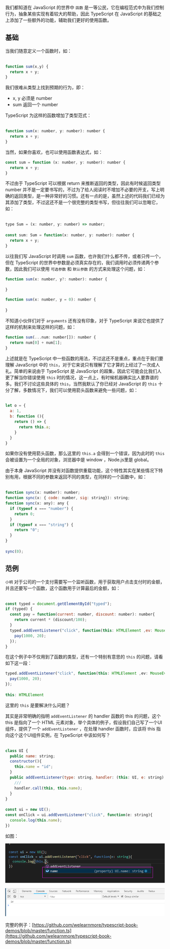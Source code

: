 我们都知道在 JavaScript 的世界中 `函数` 是一等公民，它在编程范式中为我们控制行为，抽象某些实现有着较大的帮助，因此 TypeScript 在 JavaScript 的基础之上添加了一些额外的功能，辅助我们更好的使用函数。

## 基础

当我们随意定义一个函数时，如：

```javascript

function sum(x,y) {
  return x + y;
}
```

我们很难从类型上找到预期的行为，即：

- x, y 必须是 number
- sum 返回一个 number

TypeScript 为这样的函数增加了类型范式：

```javascript

function sum(x: number, y: number): number {
  return x + y;
}
```

当然，如果你喜欢，也可以使用函数表达式，如：

```javascript
const sum = function (x: number, y: number): number {
  return x + y;
}
```

不过由于 TypeScript 可以根据 return 来推断返回的类型，因此有时候返回类型 number 并不是一定要书写的，不过为了给人阅读时不增加不必要的开支，写上明确的返回类型，是一种非常好的习惯。还有一点的是，虽然上述的代码我们已经为其添加了类型，不过这还不是一个很完整的类型书写，但往往我们可以忽略它，如：

```javascript

type Sum = (x: number, y: number) => number;

const sum: Sum = function(x: number, y: number): number {
  return x + y;
}
```

以往我们写 JavaScript 时调用  `sum` 函数，也许我们什么都不传，或者只传一个，但在 TypeScript 的世界中参数是必须真实存在的，我们调用时必须传递两个参数，因此我们可以使用 `可选参数` 和 `默认参数` 的方式来处理这个问题，如：

```javascript
function sum(x: number, y?: number): number {

}

```

```javascript
function sum(x: number, y = 0): number {

}
```

不知道小伙伴们对于 `arguments` 还有没有印象，对于 TypeScript 来说它也提供了这样的机制来处理这样的问题，如：

```javascript
function sum(...num: number[]): number {
  return num[0] + num[1];
}
```

上述就是在 TypeScript 中一些函数的用法，不过这还不是重点，重点在于我们要理解 JavaScript 中的 `this`，对于它来说只有理解了它才算的上经过了一次成人礼。简单的来说由于 TypeScript 是 JavaScript 的超集，因此它可能会比我们人更了解当你错误使用 `this` 时的情况，这一点上，有时候机器确实比人要靠谱的多。我们不讨论这些具体的 `this`，当然我默认了你已经对 JavaScript 的 `this` 十分了解，多数情况下，我们可以使用箭头函数来避免一些问题，如：

```javascript

let o = {
  a: 1,
  b: function (){
    return () => {
      return this.a;
    }
  }
}

```

如果你没有使用箭头函数，那么这里的 `this.a` 会得到一个错误，因为此时的 `this` 会被设置为一个全局的对象，浏览器中是 window ，Node.js里是 global。

由于本身 JavaScript 并没有对函数提供重载功能，这个特性其实在某些情况下特别有用，根据不同的参数来返回不同的类型，在同样的一个函数中，如：

```javascript

function sync(x: number): number;
function sync(x: { code: number, sig: string}): string;
function sync(x: any): any {
  if (typeof x === "number") {
    return 0;
  }
  if (typeof x === "string") {
    return "0";
  }
}

sync(0);
```

## 范例

`小明` 对于公司的一个支付需要写一个监听函数，用于获取用户点击支付时的金额，并且还要写一个函数，这个函数用于计算最后的金额，如：

```javascript

const typed = document.getElementById("typed");
if (typed) {
  const pay = function(current: number, discount: number): number{
    return current * (discount/100);
  }
  typed.addEventListener("click", function(this: HTMLElement ,ev: MouseEvent){
    pay(1000, 20);
  });
}
```

在这个例子中不仅用到了函数的类型，还有一个特别有意思的 `this` 的问题，请看如下这一段：

```javascript
typed.addEventListener("click", function(this: HTMLElement ,ev: MouseEvent){
  pay(1000, 20);
});

this: HTMLElement

```

这里的 `this` 是要解决什么问题？

其实是非常明确的指明 `addEventListener` 的 handler 函数的 this 的问题，这个 this 是指向了一个 HTML 元素对象，举个具体的例子，假设我们自己写了一个UI组件，提供了一个 `addEventListener` ，在处理 handler 函数时，应该将 this 指向这个这个UI组件实例，在 TypeScript 中该如何写？

```javascript

class UI {
  public name: string;
  constructor(){
    this.name = "id";
  }
  public addEventListener(type: string, handler: (this: UI, e: string) => void) {
    ///
    handler.call(this, this.name);
  } 
}

const ui = new UI();
const onClick = ui.addEventListener("click", function(e: string){
  console.log(this.name);
})

```

如图：

![](../images/chap-02-02.png)

![](../images/chap-02-03.png)

完整的例子：[https://github.com/welearnmore/typescript-book-demos/blob/master/function.ts](https://github.com/welearnmore/typescript-book-demos/blob/master/function.ts)
